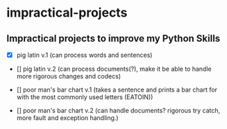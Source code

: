 # impractical-projects

## Impractical projects to improve my Python Skills

- [x] pig latin v.1 (can process words and sentences)
- [] pig latin v.2 (can process documents(?), make it be able to handle more rigorous changes and codecs)

- [] poor man's bar chart v.1 (takes a sentence and prints a bar chart for with the most commonly used letters (EATOIN))
- [] poor man's bar chart v.2 (can handle documents? rigorous try catch, more fault and exception handling.)
